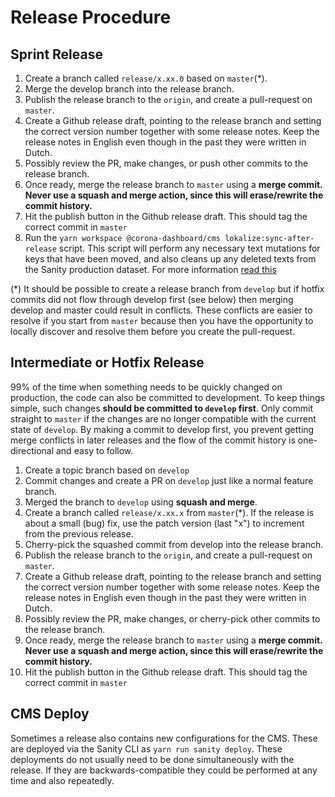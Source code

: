 # Release Procedure

## Sprint Release

1. Create a branch called `release/x.xx.0` based on `master`(\*).
2. Merge the develop branch into the release branch.
3. Publish the release branch to the `origin`, and create a pull-request on
   `master`.
4. Create a Github release draft, pointing to the release branch and setting the
   correct version number together with some release notes. Keep the release
   notes in English even though in the past they were written in Dutch.
5. Possibly review the PR, make changes, or push other commits to the release
   branch.
6. Once ready, merge the release branch to `master` using a **merge commit.
   Never use a squash and merge action, since this will erase/rewrite the commit
   history.**
7. Hit the publish button in the Github release draft. This should tag the
   correct commit in `master`
8. Run the `yarn workspace @corona-dashboard/cms lokalize:sync-after-release`
   script. This script will perform any necessary text mutations for keys that
   have been moved, and also cleans up any deleted texts from the Sanity
   production dataset. For more information [read
   this](/docs/lokalize-texts.md#sync-after-release)

(\*) It should be possible to create a release branch from `develop` but if
hotfix commits did not flow through develop first (see below) then merging
develop and master could result in conflicts. These conflicts are easier to
resolve if you start from `master` because then you have the opportunity to
locally discover and resolve them before you create the pull-request.

## Intermediate or Hotfix Release

99% of the time when something needs to be quickly changed on production, the
code can also be committed to development. To keep things simple, such changes
**should be committed to `develop` first**. Only commit straight to `master`
if the changes are no longer compatible with the current state of `develop`.
By making a commit to develop first, you prevent getting merge conflicts in
later releases and the flow of the commit history is one-directional and
easy to follow.

1. Create a topic branch based on `develop`
2. Commit changes and create a PR on `develop` just like a normal feature
   branch.
3. Merged the branch to `develop` using **squash and merge**.
4. Create a branch called `release/x.xx.x` from `master`(\*). If the release is
   about a small (bug) fix, use the patch version (last "x") to increment from
   the previous release.
5. Cherry-pick the squashed commit from develop into the release branch.
6. Publish the release branch to the `origin`, and create a pull-request on
   `master`.
7. Create a Github release draft, pointing to the release branch and setting the
   correct version number together with some release notes. Keep the release
   notes in English even though in the past they were written in Dutch.
8. Possibly review the PR, make changes, or cherry-pick other commits to the
   release branch.
9. Once ready, merge the release branch to `master` using a **merge commit.
   Never use a squash and merge action, since this will erase/rewrite the commit
   history.**
10. Hit the publish button in the Github release draft. This should tag the
    correct commit in `master`

## CMS Deploy

Sometimes a release also contains new configurations for the CMS. These are
deployed via the Sanity CLI as `yarn run sanity deploy`. These deployments do
not usually need to be done simultaneously with the release. If they are
backwards-compatible they could be performed at any time and also repeatedly.
